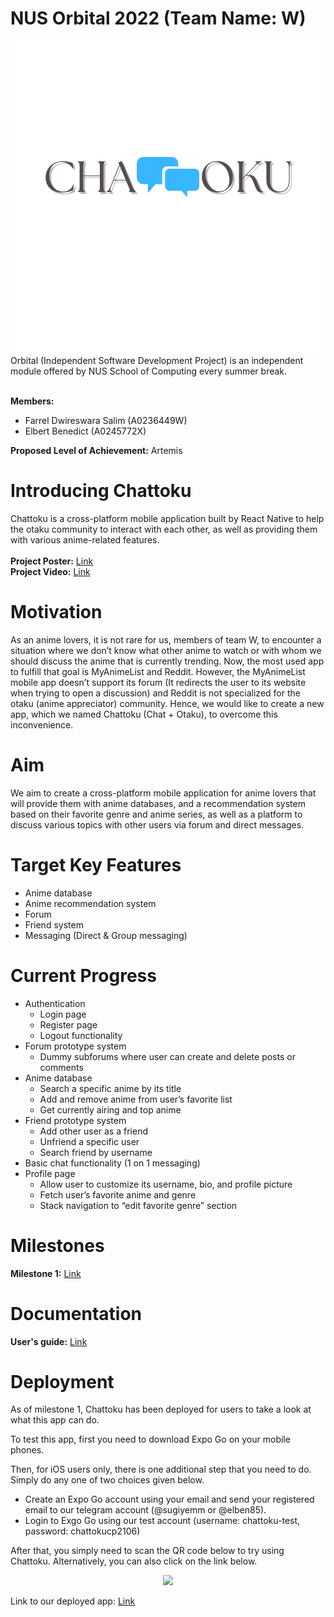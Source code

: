 # NUS Orbital 2022 (Team Name: W)
<div align="center">
  <img src="./src/assets/logo.png"/>
</div>
Orbital (Independent Software Development Project) is an independent module offered by NUS
School of Computing every summer break. <br />
<br />

**Members:**
- Farrel Dwireswara Salim (A0236449W)
- Elbert Benedict (A0245772X)

**Proposed Level of Achievement:** Artemis
# Introducing Chattoku
Chattoku is a cross-platform mobile application built by React Native to help the otaku community to interact
with each other, as well as providing them with various anime-related features. <br />
<br />
**Project Poster:** [Link](https://drive.google.com/file/d/1kiwtASi1LM-V3vOMutPdp-9I7sJhmF0g/view?usp=sharing)<br />
**Project Video:** [Link](https://drive.google.com/file/d/1lVnDzbUa5mklyU8R2ajIs6b0fVgkkGgh/view?usp=sharing)
# Motivation
As an anime lovers, it is not rare for us, members of team W, to encounter a situation
where we don’t know what other anime to watch or with whom we should discuss the
anime that is currently trending. Now, the most used app to fulfill that goal is
MyAnimeList and Reddit. However, the MyAnimeList mobile app doesn’t support its
forum (It redirects the user to its website when trying to open a discussion) and
Reddit is not specialized for the otaku (anime appreciator) community. Hence, we
would like to create a new app, which we named Chattoku (Chat + Otaku), to
overcome this inconvenience.
# Aim
We aim to create a cross-platform mobile application for anime lovers that will
provide them with anime databases, and a recommendation system based on their
favorite genre and anime series, as well as a platform to discuss various topics with
other users via forum and direct messages.
# Target Key Features
- Anime database 
- Anime recommendation system
- Forum
- Friend system
- Messaging (Direct & Group messaging)
# Current Progress
- Authentication
  - Login page
  - Register page
  - Logout functionality
- Forum prototype system
  - Dummy subforums where user can create and delete posts or comments
- Anime database
  - Search a specific anime by its title
  - Add and remove anime from user’s favorite list
  - Get currently airing and top anime
- Friend prototype system
  - Add other user as a friend
  - Unfriend a specific user
  - Search friend by username
- Basic chat functionality (1 on 1 messaging)
- Profile page
  - Allow user to customize its username, bio, and profile picture
  - Fetch user’s favorite anime and genre
  - Stack navigation to “edit favorite genre” section

# Milestones
**Milestone 1:** [Link](https://docs.google.com/document/d/1D8-vLoXohN733jaWMTrmSIA6-HuqPS0upaHn05JqmIY/edit?usp=sharing)

# Documentation
**User's guide:** [Link](https://docs.google.com/document/d/1vRrCSPBEcgSpYMyXMdp4F-L_7FXV8Iy6uVZLQcCYXu4/edit?usp=sharing)

# Deployment
As of milestone 1, Chattoku has been deployed for users to take a look at what this app can do. <br />

To test this app, first you need to download Expo Go on your mobile phones. <br />

Then, for iOS users only, there is one additional step that you need to do. Simply do any one of two choices given below. <br />
- Create an Expo Go account using your email and send your registered email to our telegram account (@sugiyemm or @elben85).
- Login to Exgo Go using our test account (username: chattoku-test, password: chattokucp2106)

After that, you simply need to scan the QR code below to try using Chattoku. Alternatively, you can also click on the link below.<br />

<div align="center">
  <img src="https://qr.expo.dev/expo-go?owner=w-orbital&slug=Chattoku&releaseChannel=default&host=exp.host"/>
</div>

Link to our deployed app: [Link](https://expo.dev/@w-orbital/Chattoku)


